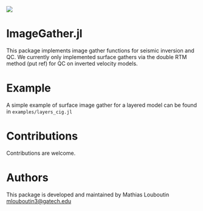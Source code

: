 
[![](https://img.shields.io/badge/docs-stable-blue.svg)](https://slimgroup.github.io/ImageGather.jl/dev) 

# ImageGather.jl

This package implements image gather functions for seismic inversion and QC. We currently only implemented surface gathers via the double RTM method (put ref) for QC on inverted velocity models.

# Example

A simple example of surface image gather for a layered model can be found in `examples/layers_cig.jl`

# Contributions

Contributions are welcome.

# Authors

This package is developed and maintained by Mathias Louboutin <mlouboutin3@gatech.edu>